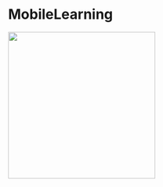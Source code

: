 # MobileLearning

<img src="https://user-images.githubusercontent.com/5814111/209542211-56dfb879-7ee5-477b-b378-6bfeda352c4d.png" width="300">
